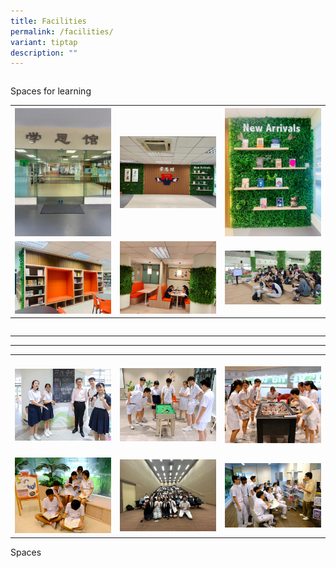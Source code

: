 ```yaml
---
title: Facilities
permalink: /facilities/
variant: tiptap
description: ""
---
```

<table style="width: 0px">
<colgroup></colgroup>
<tbody>
<tr></tr>
</tbody>
</table>
<p>Spaces for learning</p>
<table style="minWidth: 75px">
<colgroup>
<col>
<col>
<col>
</colgroup>
<tbody>
<tr>
<th rowspan="1" colspan="1">
<div class="isomer-image-wrapper">
<img style="width: 100%" height="auto" width="100%" alt="" src="/images/Facilities   Library/Facil_Library4.jpg">
</div>
</th>
<th rowspan="1" colspan="1">
<div class="isomer-image-wrapper">
<img style="width: 100%;" height="auto" width="100%" alt="" src="/images/Facilities   Library/facil_library8.jpg">
</div>
</th>
<th rowspan="1" colspan="1">
<div class="isomer-image-wrapper">
<img style="width: 100%;" height="auto" width="100%" alt="" src="/images/Facilities   Library/Facil_Library7.jpg">
</div>
</th>
</tr>
<tr>
<td rowspan="1" colspan="1">
<div class="isomer-image-wrapper">
<img style="width: 100%" height="auto" width="100%" alt="" src="/images/Facilities   Library/Facil_Library5.jpg">
</div>
</td>
<td rowspan="1" colspan="1">
<div class="isomer-image-wrapper">
<img style="width: 100%" height="auto" width="100%" alt="" src="/images/Facilities   Library/Facil_Library2.jpg">
</div>
</td>
<td rowspan="1" colspan="1">
<div class="isomer-image-wrapper">
<img style="width: 100%" height="auto" width="100%" alt="" src="/images/Facilities   Library/Facil_Library6.jpg">
</div>
</td>
</tr>
</tbody>
</table>
<table style="width: 0px">
<colgroup></colgroup>
<tbody>
<tr></tr>
</tbody>
</table>
<hr>
<hr>
<table style="minWidth: 75px">
<colgroup>
<col>
<col>
<col>
</colgroup>
<tbody>
<tr>
<th rowspan="1" colspan="1">
<p></p>
<div class="isomer-image-wrapper">
<img style="width: 100%" height="auto" width="100%" alt="" src="/images/Facilities   Library/RVFM.jpg">
</div>
</th>
<th rowspan="1" colspan="1">
<p></p>
<div class="isomer-image-wrapper">
<img style="width: 100%" height="auto" width="100%" alt="" src="/images/Facilities   Library/Rejuvenate.jpg">
</div>
</th>
<th rowspan="1" colspan="1">
<p></p>
<div class="isomer-image-wrapper">
<img style="width: 100%" height="auto" width="100%" alt="" src="/images/Facilities   Library/Rejuvenate_Lounge.jpg">
</div>
</th>
</tr>
<tr>
<td rowspan="1" colspan="1">
<p></p>
<div class="isomer-image-wrapper">
<img style="width: 100%" height="auto" width="100%" alt="" src="/images/Facilities   Library/Reading_corner_in_the_school_library.jpg">
</div>
</td>
<td rowspan="1" colspan="1">
<p></p>
<div class="isomer-image-wrapper">
<img style="width: 100%" height="auto" width="100%" alt="" src="/images/Facilities   Library/Lecture_Theatre.jpg">
</div>
</td>
<td rowspan="1" colspan="1">
<p></p>
<div class="isomer-image-wrapper">
<img style="width: 100%" height="auto" width="100%" alt="" src="/images/Facilities   Library/ECG_Room.jpg">
</div>
</td>
</tr>
</tbody>
</table>
<p>Spaces</p>